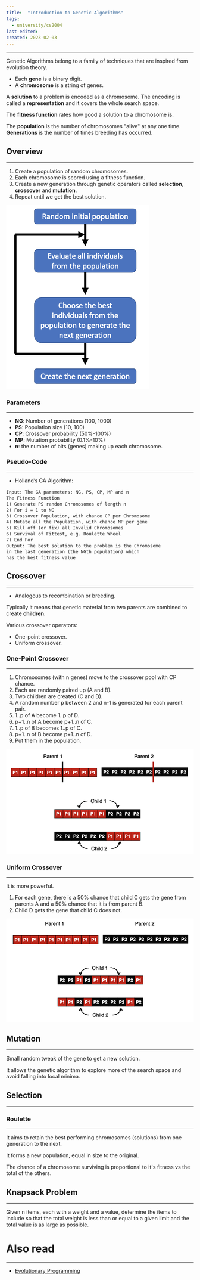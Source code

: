 ```yaml
---
title:  "Introduction to Genetic Algorithms"
tags:
  - university/cs2004
last-edited:
created: 2023-02-03
---
```

---
Genetic Algorithms belong to a family of techniques that are inspired from evolution theory.

- Each **gene** is a binary digit.
- A **chromosome** is a string of genes.

A **solution** to a problem is encoded as a chromosome. The encoding is called a **representation** and it covers the whole search space.

The **fitness function** rates how good a solution to a chromosome is.

The **population** is the number of chromosomes "alive" at any one time. **Generations** is the number of times breeding has occurred.

## Overview
---
1. Create a population of random chromosomes.
2. Each chromosome is scored using a fitness function.
3. Create a new generation through genetic operators called **selection**, **crossover** and **mutation**.
4. Repeat until we get the best solution.

![|200](notes/images/Screenshot%202023-02-03%20at%2013.52.31.png)

### Parameters
---
- **NG**: Number of generations (100, 1000)
- **PS**: Population size (10, 100)
- **CP**: Crossover probability (50%-100%)
- **MP**: Mutation probability (0.1%-10%)
- **n**: the number of bits (genes) making up each chromosome.

### Pseudo-Code
---
- Holland’s GA Algorithm:

```
Input: The GA parameters: NG, PS, CP, MP and n  
The Fitness Function  
1) Generate PS random Chromosomes of length n  
2) For i = 1 to NG  
3) Crossover Population, with chance CP per Chromosome  
4) Mutate all the Population, with chance MP per gene  
5) Kill off (or fix) all Invalid Chromosomes  
6) Survival of Fittest, e.g. Roulette Wheel  
7) End For  
Output: The best solution to the problem is the Chromosome  
in the last generation (the NGth population) which  
has the best fitness value
```

## Crossover
---
- Analogous to recombination or breeding.

Typically it means that genetic material from two parents are combined to create **children**.

Various crossover operators:
- One-point crossover.
- Uniform crossover.

### One-Point Crossover
---
1. Chromosomes (with n genes) move to the crossover pool with CP chance.
2. Each are randomly paired up (A and B).
3. Two children are created (C and D).
4. A random number p between 2 and n-1 is generated for each parent pair.
5. 1..p of A become 1..p of D.
6. p+1..n of A become p+1..n of C.
7. 1..p of B becomes 1..p of C.
8. p+1..n of B become p+1..n of D.
9. Put them in the population.

![](notes/images/Screenshot%202023-02-03%20at%2013.41.32.png)

### Uniform Crossover
---
It is more powerful.

1. For each gene, there is a 50% chance that child C gets the gene from parents A and a 50% chance that it is from parent B.
2. Child D gets the gene that child C does not.

![](notes/images/Screenshot%202023-02-03%20at%2013.42.44.png)

## Mutation
---
Small random tweak of the gene to get a new solution.

It allows the genetic algorithm to explore more of the search space and avoid falling into local minima.

## Selection
---
### Roulette
---
It aims to retain the best performing chromosomes (solutions) from one generation to the next.

It forms a new population, equal in size to the original.

The chance of a chromosome surviving is proportional to it's fitness vs the total of the others.

## Knapsack Problem
---
Given n items, each with a weight and a value, determine the items to include so that the total weight is less than or equal to a given limit and the total value is as large as possible.

# Also read
---
- [Evolutionary Programming](notes/university/cs2004/evolutionary-programming.md)